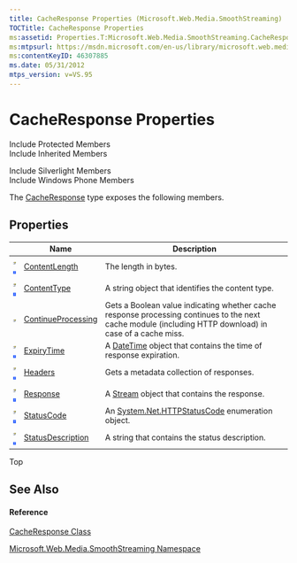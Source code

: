 ```yaml
---
title: CacheResponse Properties (Microsoft.Web.Media.SmoothStreaming)
TOCTitle: CacheResponse Properties
ms:assetid: Properties.T:Microsoft.Web.Media.SmoothStreaming.CacheResponse
ms:mtpsurl: https://msdn.microsoft.com/en-us/library/microsoft.web.media.smoothstreaming.cacheresponse_properties(v=VS.95)
ms:contentKeyID: 46307885
ms.date: 05/31/2012
mtps_version: v=VS.95
---
```


# CacheResponse Properties

Include Protected Members  
Include Inherited Members  

Include Silverlight Members  
Include Windows Phone Members  

The [CacheResponse](cacheresponse-class-microsoft-web-media-smoothstreaming_1.md) type exposes the following members.

## Properties

||Name|Description|
|--- |--- |--- |
|![Public property](images/Ff728140.pubproperty(en-us,VS.90).gif "Public property") ![Supported by Windows Phone](images/Ff728255.slMobile(VS.95).gif "Supported by Windows Phone")|[ContentLength](cacheresponse-contentlength-property-microsoft-web-media-smoothstreaming_1.md)|The length in bytes.|
|![Public property](images/Ff728140.pubproperty(en-us,VS.90).gif "Public property") ![Supported by Windows Phone](images/Ff728255.slMobile(VS.95).gif "Supported by Windows Phone")|[ContentType](cacheresponse-contenttype-property-microsoft-web-media-smoothstreaming_1.md)|A string object that identifies the content type.|
|![Public property](images/Ff728140.pubproperty(en-us,VS.90).gif "Public property")|[ContinueProcessing](cacheresponse-continueprocessing-property-microsoft-web-media-smoothstreaming.md)|Gets a Boolean value indicating whether cache response processing continues to the next cache module (including HTTP download) in case of a cache miss.|
|![Public property](images/Ff728140.pubproperty(en-us,VS.90).gif "Public property") ![Supported by Windows Phone](images/Ff728255.slMobile(VS.95).gif "Supported by Windows Phone")|[ExpiryTime](cacheresponse-expirytime-property-microsoft-web-media-smoothstreaming_1.md)|A [DateTime](https://msdn.microsoft.com/en-us/library/03ybds8y(v=vs.95)) object that contains the time of response expiration.|
|![Public property](images/Ff728140.pubproperty(en-us,VS.90).gif "Public property") ![Supported by Windows Phone](images/Ff728255.slMobile(VS.95).gif "Supported by Windows Phone")|[Headers](cacheresponse-headers-property-microsoft-web-media-smoothstreaming_1.md)|Gets a metadata collection of responses.|
|![Public property](images/Ff728140.pubproperty(en-us,VS.90).gif "Public property") ![Supported by Windows Phone](images/Ff728255.slMobile(VS.95).gif "Supported by Windows Phone")|[Response](cacheresponse-response-property-microsoft-web-media-smoothstreaming_1.md)|A [Stream](https://msdn.microsoft.com/en-us/library/8f86tw9e(v=vs.95)) object that contains the response.|
|![Public property](images/Ff728140.pubproperty(en-us,VS.90).gif "Public property") ![Supported by Windows Phone](images/Ff728255.slMobile(VS.95).gif "Supported by Windows Phone")|[StatusCode](cacheresponse-statuscode-property-microsoft-web-media-smoothstreaming_1.md)|An [System.Net.HTTPStatusCode](https://msdn.microsoft.com/en-us/library/f92ssyy1(v=vs.95)) enumeration object.|
|![Public property](images/Ff728140.pubproperty(en-us,VS.90).gif "Public property") ![Supported by Windows Phone](images/Ff728255.slMobile(VS.95).gif "Supported by Windows Phone")|[StatusDescription](cacheresponse-statusdescription-property-microsoft-web-media-smoothstreaming_1.md)|A string that contains the status description.|


Top

## See Also

#### Reference

[CacheResponse Class](cacheresponse-class-microsoft-web-media-smoothstreaming_1.md)

[Microsoft.Web.Media.SmoothStreaming Namespace](microsoft-web-media-smoothstreaming-namespace_1.md)

